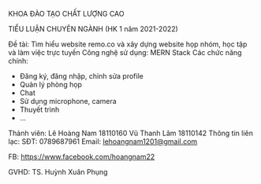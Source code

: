 KHOA ĐÀO TẠO CHẤT LƯỢNG CAO

TIỂU LUẬN CHUYÊN NGÀNH (HK 1 năm 2021-2022)

Đề tài: Tìm hiểu website remo.co và xây dựng website họp nhóm, học tập và làm việc trực tuyến
Công nghệ sử dụng: MERN Stack
Các chức năng chính:
  - Đăng ký, đăng nhập, chỉnh sửa profile
  - Quản lý phòng họp
  - Chat
  - Sử dụng microphone, camera
  - Thuyết trình
  - ...


Thành viên:
  Lê Hoàng Nam 18110160
  Vũ Thanh Lâm 18110142
Thông tin liên lạc:
  SĐT: 0789687961
  Email: lehoangnam1201@gmail.com
  
  FB: https://www.facebook.com/hoangnam22
  
GVHD: TS. Huỳnh Xuân Phụng
